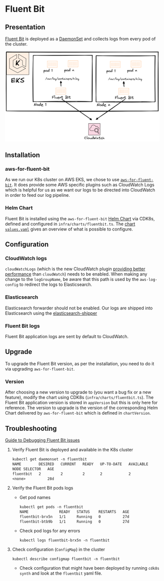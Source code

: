 # Fluent Bit

## Presentation

[Fluent Bit](https://docs.fluentbit.io/manual/installation/kubernetes) is deployed as a [DaemonSet](https://kubernetes.io/docs/concepts/workloads/controllers/daemonset/) and collects logs from every pod of the cluster.

![Fluent Bit in EKS](static/fluentbit_in_eks.png)

## Installation

### aws-for-fluent-bit

As we run our K8s cluster on AWS EKS, we chose to use [`aws-for-fluent-bit`](https://github.com/aws/aws-for-fluent-bit). It does provide some AWS specific plugins such as CloudWatch Logs which is helpful for us as we want our logs to be directed into CloudWatch in order to feed our log pipeline.

### Helm Chart

Fluent Bit is installed using the `aws-for-fluent-bit` [Helm Chart](https://github.com/aws/eks-charts/tree/master/stable/aws-for-fluent-bit) via CDK8s, defined and configured in `infra/charts/fluentbit.ts`. The [chart `values.yaml`](https://github.com/aws/eks-charts/blob/master/stable/aws-for-fluent-bit/values.yaml) gives an overview of what is possible to configure.

## Configuration

### CloudWatch logs

`cloudWatchLogs` (which is the new CloudWatch plugin [providing better performance](https://github.com/aws/eks-charts/pull/903) than `cloudWatch`) needs to be enabled.
When making any change to the `logGroupName`, be aware that this path is used by the `aws-log-config` to redirect the logs to Elasticsearch.

### Elasticsearch

Elasticsearch forwarder should not be enabled. Our logs are shipped into Elasticsearch using the [elasticsearch-shipper](https://github.com/linz/elasticsearch-shipper)

### Fluent Bit logs

Fluent Bit application logs are sent by default to CloudWatch.

## Upgrade

To upgrade the Fluent Bit version, as per the installation, you need to do it via upgrading `aws-for-fluent-bit`.

### Version

After choosing a new version to upgrade to (you want a bug fix or a new feature), modify the chart using CDK8s (`infra/charts/fluentbit.ts`).
The Fluent Bit application version is stored in `appVersion` but this is only here for reference. The version to upgrade is the version of the corresponding Helm Chart delivered by `aws-for-fluent-bit` which is defined in `chartVersion`.

## Troubleshooting

[Guide to Debugging Fluent Bit issues](https://github.com/aws/aws-for-fluent-bit/blob/mainline/troubleshooting/debugging.md)

1. Verify Fluent Bit is deployed and available in the K8s cluster

   ```shell
   kubectl get daemonset -n fluentbit
   NAME        DESIRED   CURRENT   READY   UP-TO-DATE   AVAILABLE   NODE SELECTOR   AGE
   fluentbit   2         2         2       2            2           <none>          28d
   ```

2. Verify the Fluent Bit pods logs

   - Get pod names

     ```shell
     kubectl get pods -n fluentbit
     NAME              READY   STATUS    RESTARTS   AGE
     fluentbit-brx5n   1/1     Running   0          27d
     fluentbit-btb9b   1/1     Running   0          27d
     ```

   - Check pod logs for any errors

     ```shell
     kubectl logs fluentbit-brx5n -n fluentbit
     ```

3. Check configuration (`ConfigMap`) in the cluster

   ```shell
   kubectl describe configmap fluentbit -n fluentbit
   ```

   - Check configuration that might have been deployed by running `cdk8s synth` and look at the `fluentbit` yaml file.
